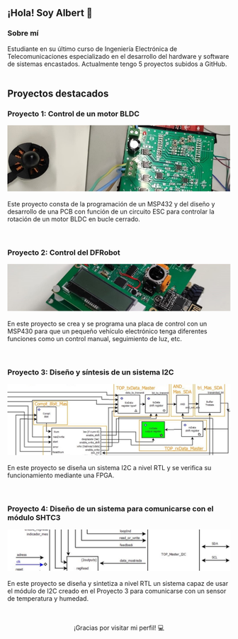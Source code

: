 <!-- Encabezado -->
## ¡Hola! Soy Albert 👋

<!-- Descripción -->
### Sobre mí

Estudiante en su último curso de Ingeniería Electrónica de Telecomunicaciones especializado en el desarrollo del hardware y software de sistemas encastados.
Actualmente tengo 5 proyectos subidos a GitHub.<br><br>

<!-- Proyectos -->
## Proyectos destacados

### Proyecto 1: Control de un motor BLDC
![Imagen del proyecto](lse1.jpg)<br><br>
Este proyecto consta de la programación de un MSP432 y del diseño y desarrollo de una PCB con función de un circuito ESC para controlar la rotación de un motor BLDC en bucle cerrado.<br><br><br>

### Proyecto 2: Control del DFRobot
![Imagen del proyecto](mise.jpg)<br><br>
En este proyecto se crea y se programa una placa de control con un MSP430 para que un pequeño vehículo electrónico tenga diferentes funciones como un control manual, seguimiento de luz, etc.<br><br><br>

### Proyecto 3: Diseño y síntesis de un sistema I2C
![Imagen del proyecto](i2c.jpg)<br><br>
En este proyecto se diseña un sistema I2C a nivel RTL y se verifica su funcionamiento mediante una FPGA.<br><br><br>

### Proyecto 4: Diseño de un sistema para comunicarse con el módulo SHTC3
![Imagen del proyecto](sensor.jpg)<br><br>
En este proyecto se diseña y sintetiza a nivel RTL un sistema capaz de usar el módulo de I2C creado en el Proyecto 3 para comunicarse con un sensor de temperatura y humedad.<br><br><br>

<!-- Pie de página -->
<p align="center">
	¡Gracias por visitar mi perfil! 💻
</p>
